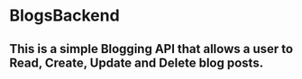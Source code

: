 # BlogsBackend

## This is a simple Blogging API that allows a user to Read, Create, Update and Delete blog posts. 
